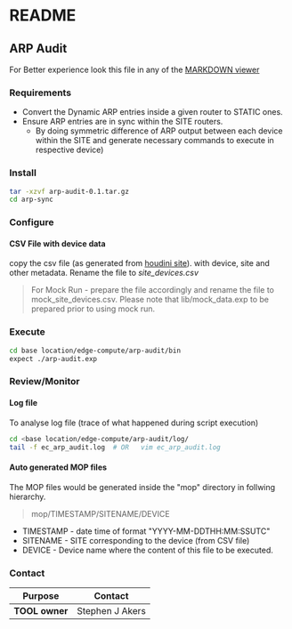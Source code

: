 
# README

## ARP Audit

For Better experience look this file in any of the [MARKDOWN viewer](https://dillinger.io)

### Requirements

* Convert the Dynamic ARP entries inside a given router to STATIC ones.
* Ensure ARP entries are in sync within the SITE routers.
    *  By doing symmetric difference of ARP output between each device within the SITE and generate necessary commands to execute in respective device)

### Install
```sh
tar -xzvf arp-audit-0.1.tar.gz
cd arp-sync
```
### Configure
#### CSV File with device data
copy the csv file (as generated from [houdini site](https://houdini.edg.centurylink.net/login/)). with device, site and other metadata. 
Rename the file to *site_devices.csv*
>For Mock Run - prepare the file accordingly and rename the file to mock_site_devices.csv. Please note that lib/mock_data.exp to be prepared prior to using mock run.

### Execute
```sh
cd base location/edge-compute/arp-audit/bin
expect ./arp-audit.exp
```
### Review/Monitor
#### Log file
To analyse log file (trace of what happened during script execution)
```sh
cd <base location/edge-compute/arp-audit/log/
tail -f ec_arp_audit.log  # OR   vim ec_arp_audit.log
```
#### Auto generated MOP files
The MOP files would be generated inside the "mop" directory in follwing hierarchy.
> mop/TIMESTAMP/SITENAME/DEVICE

* TIMESTAMP - date time of format "YYYY-MM-DDTHH:MM:SSUTC" 
* SITENAME - SITE corresponding to the device (from CSV file)
* DEVICE - Device name where the content of this file to be executed.  

### Contact

| Purpose | Contact|
|-------|---------|
| **TOOL owner** | Stephen J Akers


